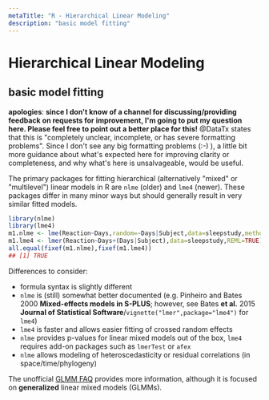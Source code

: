 ```yaml
---
metaTitle: "R - Hierarchical Linear Modeling"
description: "basic model fitting"
---
```


# Hierarchical Linear Modeling



## basic model fitting


**apologies**: **since I don't know of a channel for discussing/providing feedback on requests for improvement, I'm going to put my question here. Please feel free to point out a better place for this!** @DataTx states that this is "completely unclear, incomplete, or has severe formatting problems".  Since I don't see any big formatting problems (:-) ), a little bit more guidance about what's expected here for improving clarity or completeness, and why what's here is unsalvageable, would be useful.

The primary packages for fitting hierarchical (alternatively "mixed" or "multilevel") linear models in R are `nlme` (older) and `lme4` (newer). These packages differ in many minor ways but should generally result in very similar fitted models.

```r
library(nlme)
library(lme4)
m1.nlme <- lme(Reaction~Days,random=~Days|Subject,data=sleepstudy,method="REML")
m1.lme4 <- lmer(Reaction~Days+(Days|Subject),data=sleepstudy,REML=TRUE)
all.equal(fixef(m1.nlme),fixef(m1.lme4))
## [1] TRUE

```

Differences to consider:

- formula syntax is slightly different
- `nlme` is (still) somewhat better documented (e.g. Pinheiro and Bates 2000 **Mixed-effects models in S-PLUS**; however, see Bates **et al.** 2015 **Journal of Statistical Software**/`vignette("lmer",package="lme4")` for `lme4`)
- `lme4` is faster and allows easier fitting of crossed random effects
- `nlme` provides p-values for linear mixed models out of the box, `lme4` requires add-on packages such as `lmerTest` or `afex`
- `nlme` allows modeling of heteroscedasticity or residual correlations (in space/time/phylogeny)

The unofficial [GLMM FAQ](http://tinyurl.com/glmmFAQ.html) provides more information, although it is focused on **generalized** linear mixed models (GLMMs).

